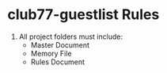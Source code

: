 # club77-guestlist Rules

1. All project folders must include:
   - Master Document
   - Memory File
   - Rules Document
